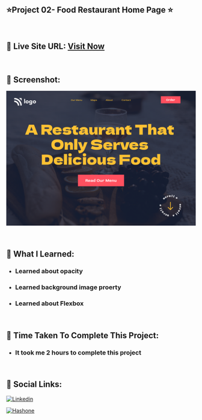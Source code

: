 ## ⭐Project 02- Food Restaurant Home Page ⭐

<br>

## 📌 Live Site URL: <a href="https://food-restaurantpage.netlify.app">**Visit Now**</a>

<br>

## 📌 Screenshot:

![project1](./assets/project2.png)

<br>

## 📌 What I Learned:

- ### Learned about opacity
- ### Learned background image proerty
- ### Learned about Flexbox

<br>

## 📌 Time Taken To Complete This Project:

- ### It took me 2 hours to complete this project

<br>

## 📌 Social Links:

[![Linkedin](https://img.shields.io/badge/LinkedIn-0077B5?style=for-the-badge&logo=linkedin&logoColor=white)](https://www.linkedin.com/in/nikhilkhetan17/)

[![Hashone](https://img.shields.io/badge/Hashnode-2962FF?style=for-the-badge&logo=hashnode&logoColor=white)](https://nikhilkhetan.hashnode.dev/)
